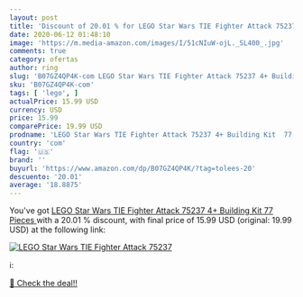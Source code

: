 ```yaml
---
layout: post
title: 'Discount of 20.01 % for LEGO Star Wars TIE Fighter Attack 75237 '
date: 2020-06-12 01:48:10
image: 'https://m.media-amazon.com/images/I/51cNIuW-ojL._SL400_.jpg'
comments: true
category: ofertas
author: ring
slug: 'B07GZ4QP4K-com LEGO Star Wars TIE Fighter Attack 75237 4+ Building Kit...'
sku: 'B07GZ4QP4K-com'
tags: [ 'lego', ]
actualPrice: 15.99 USD
currency: USD
price: 15.99
comparePrice: 19.99 USD
prodname: 'LEGO Star Wars TIE Fighter Attack 75237 4+ Building Kit  77 Pieces '
country: 'com'
flag: '🇺🇸'
brand: ''
buyurl: 'https://www.amazon.com/dp/B07GZ4QP4K/?tag=tolees-20'
descuento: '20.01'
average: '18.8875'
---
```


You've got [LEGO Star Wars TIE Fighter Attack 75237 4+ Building Kit  77 Pieces ](https://www.amazon.com/dp/B07GZ4QP4K/?tag=tolees-20) with a  20.01 % discount, with final price of 15.99 USD (original: 19.99 USD) at the following link:

[![LEGO Star Wars TIE Fighter Attack 75237 ](https://m.media-amazon.com/images/I/51cNIuW-ojL._SL400_.jpg)](https://www.amazon.com/dp/B07GZ4QP4K/?tag=tolees-20)

ℹ️:


[🛒 Check the deal!!](https://www.amazon.com/dp/B07GZ4QP4K/?tag=tolees-20)
